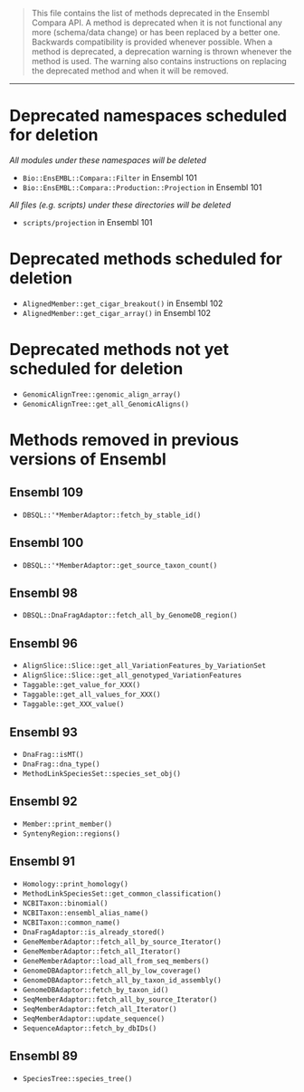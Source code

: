 > This file contains the list of methods deprecated in the Ensembl Compara
> API.  A method is deprecated when it is not functional any more
> (schema/data change) or has been replaced by a better one.  Backwards
> compatibility is provided whenever possible.  When a method is
> deprecated, a deprecation warning is thrown whenever the method is used.
> The warning also contains instructions on replacing the deprecated method
> and when it will be removed.

----

# Deprecated namespaces scheduled for deletion

_All modules under these namespaces will be deleted_

* `Bio::EnsEMBL::Compara::Filter` in Ensembl 101
* `Bio::EnsEMBL::Compara::Production::Projection` in Ensembl 101

_All files (e.g. scripts) under these directories will be deleted_

* `scripts/projection` in Ensembl 101

# Deprecated methods scheduled for deletion

* `AlignedMember::get_cigar_breakout()` in Ensembl 102
* `AlignedMember::get_cigar_array()` in Ensembl 102

# Deprecated methods not yet scheduled for deletion

* `GenomicAlignTree::genomic_align_array()`
* `GenomicAlignTree::get_all_GenomicAligns()`

# Methods removed in previous versions of Ensembl

## Ensembl 109

* `DBSQL::'*MemberAdaptor::fetch_by_stable_id()`

## Ensembl 100

* `DBSQL::'*MemberAdaptor::get_source_taxon_count()`

## Ensembl 98

* `DBSQL::DnaFragAdaptor::fetch_all_by_GenomeDB_region()`

## Ensembl 96

* `AlignSlice::Slice::get_all_VariationFeatures_by_VariationSet`
* `AlignSlice::Slice::get_all_genotyped_VariationFeatures`
* `Taggable::get_value_for_XXX()`
* `Taggable::get_all_values_for_XXX()`
* `Taggable::get_XXX_value()`

## Ensembl 93

* `DnaFrag::isMT()`
* `DnaFrag::dna_type()`
* `MethodLinkSpeciesSet::species_set_obj()`

## Ensembl 92

* `Member::print_member()`
* `SyntenyRegion::regions()`

## Ensembl 91

* `Homology::print_homology()`
* `MethodLinkSpeciesSet::get_common_classification()`
* `NCBITaxon::binomial()`
* `NCBITaxon::ensembl_alias_name()`
* `NCBITaxon::common_name()`
* `DnaFragAdaptor::is_already_stored()`
* `GeneMemberAdaptor::fetch_all_by_source_Iterator()`
* `GeneMemberAdaptor::fetch_all_Iterator()`
* `GeneMemberAdaptor::load_all_from_seq_members()`
* `GenomeDBAdaptor::fetch_all_by_low_coverage()`
* `GenomeDBAdaptor::fetch_all_by_taxon_id_assembly()`
* `GenomeDBAdaptor::fetch_by_taxon_id()`
* `SeqMemberAdaptor::fetch_all_by_source_Iterator()`
* `SeqMemberAdaptor::fetch_all_Iterator()`
* `SeqMemberAdaptor::update_sequence()`
* `SequenceAdaptor::fetch_by_dbIDs()`

## Ensembl 89

* `SpeciesTree::species_tree()`
